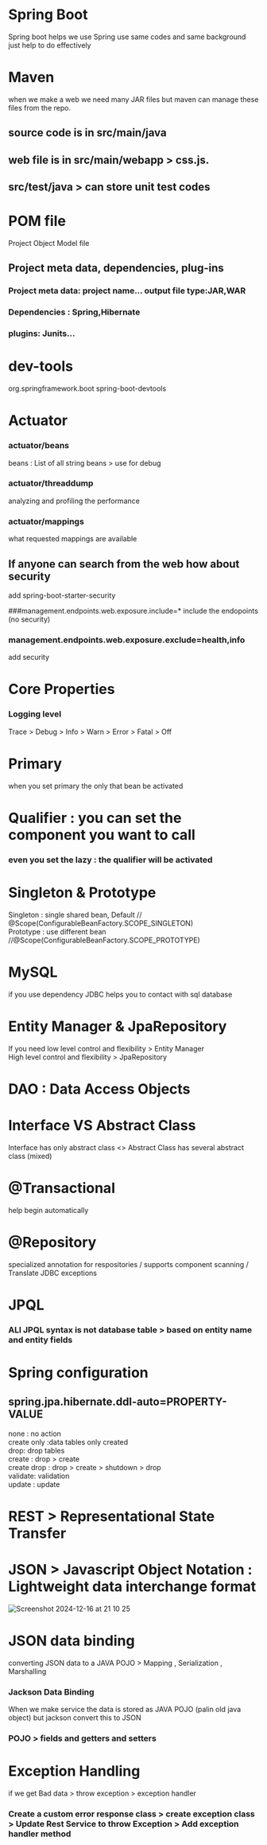 # Spring Boot
Spring boot helps we use Spring use same codes and same background just help to do effectively
# Maven
when we make a web we need many JAR files but maven can manage these files from the repo.
## source code is in src/main/java
## web file is in src/main/webapp > css.js.
## src/test/java > can store unit test codes
# POM file
Project Object Model file
## Project meta data, dependencies, plug-ins
### Project meta data: project name... output file type:JAR,WAR
### Dependencies : Spring,Hibernate
### plugins: Junits...

# dev-tools
<dependency>      
<groupId>org.springframework.boot</groupId>      
<artifactId>spring-boot-devtools</artifactId>        
</dependency>      

# Actuator
### actuator/beans
beans : List of all string beans > use for debug
### actuator/threaddump
analyzing and profiling the performance 
### actuator/mappings
what requested mappings are available

## If anyone can search from the web how about security
add spring-boot-starter-security

###management.endpoints.web.exposure.include=*
include the endopoints (no security)

### management.endpoints.web.exposure.exclude=health,info
add security

# Core Properties

### Logging level
Trace > Debug > Info > Warn > Error > Fatal > Off

# Primary
when you set primary the only that bean be activated
# Qualifier : you can set the component you want to call
### even you set the lazy : the qualifier will be activated

# Singleton & Prototype
Singleton : single shared bean, Default   // @Scope(ConfigurableBeanFactory.SCOPE_SINGLETON)   
Prototype : use different bean //@Scope(ConfigurableBeanFactory.SCOPE_PROTOTYPE)

# MySQL
if you use dependency JDBC helps you to contact with sql database
# Entity Manager & JpaRepository
If you need low level control and flexibility > Entity Manager    
High level control and flexibility > JpaRepository

# DAO : Data Access Objects

# Interface VS Abstract Class
Interface has only abstract class  <> Abstract Class has several abstract class (mixed)
# @Transactional
help begin automatically
# @Repository
specialized annotation for respositories / supports component scanning / Translate JDBC exceptions

# JPQL
### ALl JPQL syntax is not database table > based on entity name and entity fields

# Spring configuration
## spring.jpa.hibernate.ddl-auto=PROPERTY-VALUE  
none : no action   
create only :data tables only created   
drop: drop tables   
create : drop > create   
create drop : drop > create > shutdown > drop    
validate: validation   
update : update

# REST > Representational State Transfer
# JSON > Javascript Object Notation : Lightweight data interchange format


![Screenshot 2024-12-16 at 21 10 25](https://github.com/user-attachments/assets/63785091-d8e3-4bc1-ad33-29b0e63931c0)

# JSON data binding
converting JSON data to a JAVA POJO   > Mapping , Serialization , Marshalling   
### Jackson Data Binding
When we make service the data is stored as JAVA POJO (palin old java object) but jackson convert this to JSON
### POJO > fields and getters and setters
# Exception Handling
if we get Bad data > throw exception > exception handler   
### Create a custom error response class > create exception class > Update Rest Service to throw Exception > Add exception handler method

